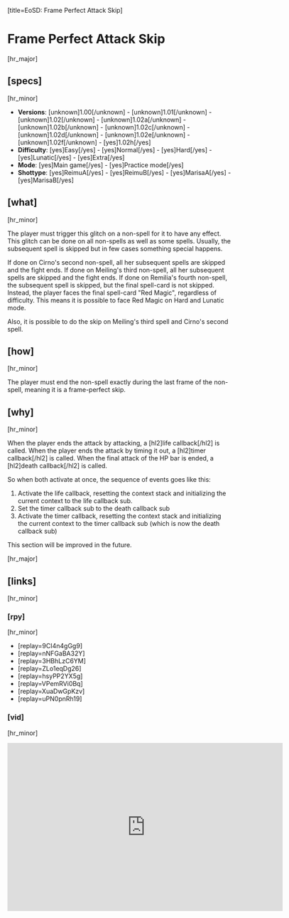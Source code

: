 [title=EoSD: Frame Perfect Attack Skip]
# Frame Perfect Attack Skip
[hr_major]

## [specs]  
[hr_minor]

* **Versions**: [unknown]1.00[/unknown] - [unknown]1.01[/unknown] - [unknown]1.02[/unknown] - [unknown]1.02a[/unknown] - [unknown]1.02b[/unknown] - [unknown]1.02c[/unknown] - [unknown]1.02d[/unknown] - [unknown]1.02e[/unknown] - [unknown]1.02f[/unknown] - [yes]1.02h[/yes]
* **Difficulty**: [yes]Easy[/yes] - [yes]Normal[/yes] - [yes]Hard[/yes] - [yes]Lunatic[/yes] - [yes]Extra[/yes]
* **Mode**: [yes]Main game[/yes] - [yes]Practice mode[/yes]
* **Shottype**: [yes]ReimuA[/yes] - [yes]ReimuB[/yes] - [yes]MarisaA[/yes] - [yes]MarisaB[/yes]

## [what]
[hr_minor]

The player must trigger this glitch on a non-spell for it to have any effect. This glitch can be done on all non-spells as well as some spells. Usually, the subsequent spell is skipped but in few cases something special happens.

If done on Cirno's second non-spell, all her subsequent spells are skipped and the fight ends.
If done on Meiling's third non-spell, all her subsequent spells are skipped and the fight ends.
If done on Remilia's fourth non-spell, the subsequent spell is skipped, but the final spell-card is not skipped. Instead, the player faces the final spell-card "Red Magic", regardless of difficulty. This means it is possible to face Red Magic on Hard and Lunatic mode.

Also, it is possible to do the skip on Meiling's third spell and Cirno's second spell.

## [how]
[hr_minor]

The player must end the non-spell exactly during the last frame of the non-spell, meaning it is a frame-perfect skip. 

## [why]
[hr_minor]

When the player ends the attack by attacking, a [hl2]life callback[/hl2] is called.
When the player ends the attack by timing it out, a [hl2]timer callback[/hl2] is called.
When the final attack of the HP bar is ended, a [hl2]death callback[/hl2] is called.

So when both activate at once, the sequence of events goes like this:
1. Activate the life callback, resetting the context stack and initializing the current context to the life callback sub.
2. Set the timer callback sub to the death callback sub
3. Activate the timer callback, resetting the context stack and initializing the current context to the timer callback sub (which is now the death callback sub)

This section will be improved in the future.


[hr_major]
## [links]
[hr_minor]
### [rpy]
[hr_minor]

+ [replay=9CI4n4gGg9]
+ [replay=nNFGaBA32Y]
+ [replay=3HBhLzC6YM]
+ [replay=ZLo1eqDg26]
+ [replay=hsyPP2YX5g]
+ [replay=VPemRVi0Bq]
+ [replay=XuaDwGpKzv]
+ [replay=uPN0pnRh19]


### [vid]
[hr_minor]

<iframe class="fit-image" src="https://clips.twitch.tv/embed?clip=SuaveOilyCookieUWot-4wskJPW_-DwktBum&parent=nylilsa.github.io" frameborder="0" allowfullscreen="true" scrolling="no" height="378" width="620"></iframe>



